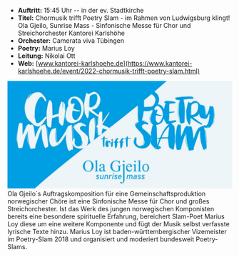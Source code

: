 - __Auftritt:__ 15:45 Uhr -- in der ev. Stadtkirche
- __Titel:__ Chormusik trifft Poetry Slam - im Rahmen von Ludwigsburg klingt!
  Ola Gjeilo, Sunrise Mass - Sinfonische Messe für Chor und Streichorchester Kantorei Karlshöhe
- __Orchester:__ Camerata viva Tübingen
- __Poetry:__ Marius Loy
- __Leitung:__ Nikolai Ott
- __Web:__ [www.kantorei-karlshoehe.de](https://www.kantorei-karlshoehe.de/event/2022-chormusik-trifft-poetry-slam.html)

<div class="row">
   <div class="col-md-4">
       <img src="assets/img/teilnehmer/kantorei.jpg" alt="Chormusik trifft Poetry Slam" class="img-fluid">     
   </div>
    <div class="col-md">
Ola Gjeilo`s Auftragskomposition für eine Gemeinschaftsproduktion norwegischer Chöre ist eine Sinfonische Messe für Chor
und großes Streichorchester. Ist das Werk des jungen norwegischen Komponisten bereits eine besondere spirituelle
Erfahrung, bereichert Slam-Poet Marius Loy diese um eine weitere Komponente und fügt der Musik selbst verfasste lyrische
Texte hinzu. Marius Loy ist baden-württembergischer Vizemeister im Poetry-Slam 2018 und organisiert und moderiert
bundesweit Poetry-Slams.
</div>
</div>

